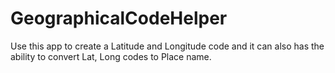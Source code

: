 # GeographicalCodeHelper
Use this app to create a Latitude and Longitude code and it can also has the ability to convert Lat, Long codes to Place name.
